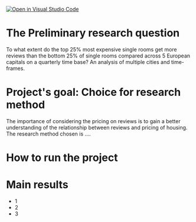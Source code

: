 [![Open in Visual Studio Code](https://classroom.github.com/assets/open-in-vscode-718a45dd9cf7e7f842a935f5ebbe5719a5e09af4491e668f4dbf3b35d5cca122.svg)](https://classroom.github.com/online_ide?assignment_repo_id=11725981&assignment_repo_type=AssignmentRepo)
# The Preliminary research question
To what extent do the top 25% most expensive single rooms get more reviews than the bottom 25% of single rooms compared across 5 European capitals on a quarterly time base? An analysis of multiple cities and time-frames.

# Project's goal: Choice for research method
The importance of considering the pricing on reviews is to gain a better understanding of the relationship between reviews and pricing of housing. The research method chosen is ....

# How to run the project

# Main results
- 1
- 2
- 3
